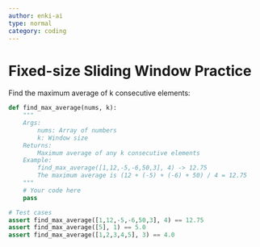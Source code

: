 ```yaml
---
author: enki-ai
type: normal
category: coding
---
```


# Fixed-size Sliding Window Practice

Find the maximum average of k consecutive elements:

```python
def find_max_average(nums, k):
    """
    Args:
        nums: Array of numbers
        k: Window size
    Returns:
        Maximum average of any k consecutive elements
    Example:
        find_max_average([1,12,-5,-6,50,3], 4) -> 12.75
        The maximum average is (12 + (-5) + (-6) + 50) / 4 = 12.75
    """
    # Your code here
    pass

# Test cases
assert find_max_average([1,12,-5,-6,50,3], 4) == 12.75
assert find_max_average([5], 1) == 5.0
assert find_max_average([1,2,3,4,5], 3) == 4.0 